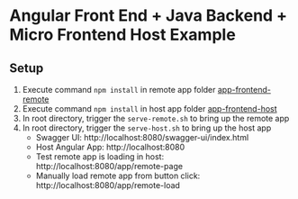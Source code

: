 # Angular Front End + Java Backend + Micro Frontend Host Example

## Setup
1. Execute command `npm install` in remote app folder [app-frontend-remote](app-frontend-remote/)
2. Execute command `npm install` in host app folder [app-frontend-host](app-frontend-host/)
3. In root directory, trigger the `serve-remote.sh` to bring up the remote app
4. In root directory, trigger the `serve-host.sh` to bring up the host app
    - Swagger UI: http://localhost:8080/swagger-ui/index.html
    - Host Angular App: http://localhost:8080
    - Test remote app is loading in host: http://localhost:8080/app/remote-page
    - Manually load remote app from button click: http://localhost:8080/app/remote-load